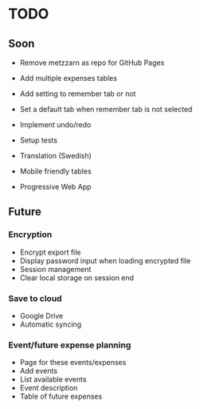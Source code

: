 # TODO

## Soon

- Remove metzzarn as repo for GitHub Pages

- Add multiple expenses tables

- Add setting to remember tab or not
- Set a default tab when remember tab is not selected

- Implement undo/redo

- Setup tests

- Translation (Swedish)

- Mobile friendly tables

- Progressive Web App


## Future

### Encryption
- Encrypt export file
- Display password input when loading encrypted file
- Session management
- Clear local storage on session end

### Save to cloud
- Google Drive
- Automatic syncing

### Event/future expense planning
- Page for these events/expenses
- Add events
- List available events
- Event description
- Table of future expenses
